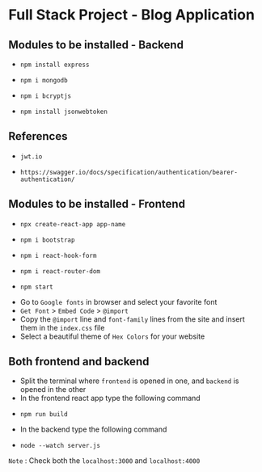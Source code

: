 # Full Stack Project - Blog Application

## Modules to be installed - Backend

*     npm install express
*     npm i mongodb
*     npm i bcryptjs
*     npm install jsonwebtoken

## References

* `jwt.io`
*     https://swagger.io/docs/specification/authentication/bearer-authentication/

## Modules to be installed - Frontend

*     npx create-react-app app-name
*     npm i bootstrap
*     npm i react-hook-form
*     npm i react-router-dom
*     npm start
* Go to `Google fonts` in browser and select your favorite font
* `Get Font` > `Embed Code` > `@import`
* Copy the `@import` line and `font-family` lines from the site and insert them in the `index.css` file
* Select a beautiful theme of `Hex Colors` for your website

## Both frontend and backend

* Split the terminal where `frontend` is opened in one, and `backend` is opened in the other
* In the frontend react app type the following command
*     npm run build
* In the backend type the following command
*     node --watch server.js
`Note` : Check both the `localhost:3000` and `localhost:4000`
